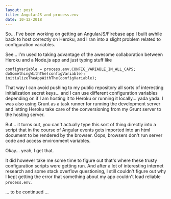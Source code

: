 ```yaml
---
layout: post
title: AngularJS and process.env
date: 10-12-2018
---
```


So... I've been working on getting an AngularJS/Firebase app I built awhile back to host correctly on Heroku, and I ran into a slight problem related to configuration variables.

See... I'm used to taking advantage of the awesome collaboration between Heroku and a Node.js app and just typing stuff like

```
configVariable = process.env.CONFIG_VARIABLE_IN_ALL_CAPS;
doSomethingWithThe(configVariable);
initializeTheAppWithThe(configVariable);
```

That way I can avoid pushing to my public repository all sorts of interesting initialization secret keys... and I can use different configuration variables depending on if I am hosting it to Heroku or running it locally... yada yada. I was also using Grunt as a task runner for running the development server and letting Heroku take care of the conversioning from my Grunt server to the hosting server.

But... it turns out, you can't actually type this sort of thing directly into a script that in the course of Angular events gets imported into an html document to be rendered by the browser. Oops, browsers don't run server code and access environment variables. 

Okay... yeah, I get that.

It did however take me some time to figure out that's where these trusty configuration scripts were getting run. And after a lot of interesting internet research and some stack overflow questioning, I still couldn't figure out why I kept getting the error that something about my app couldn't load reliable `process.env`.

... to be continued ...